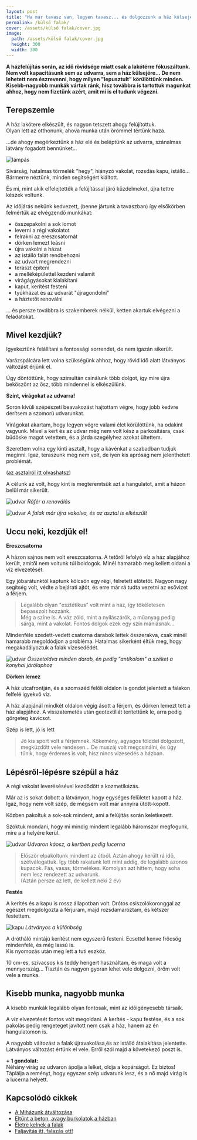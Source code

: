 ```yaml
---
layout: post
title: "Ha már tavasz van, legyen tavasz... és dolgozzunk a ház külsején!" 
permalink: /külső falak/
cover: /assets/külső falak/cover.jpg
image:
  path: /assets/külső falak/cover.jpg
  height: 300
  width: 300
---
```


**A házfelújítás során, az idő rövidsége miatt csak a lakótérre fókuszáltunk. Nem volt kapacitásunk sem az udvarra, sem a ház külsejére... De nem lehetett nem észrevenni, hogy milyen "lepusztult" körülöttünk minden. Kisebb-nagyobb munkák vártak ránk, hisz továbbra is tartottuk magunkat ahhoz, hogy nem fizetünk azért, amit mi is el tudunk végezni.** 



## Terepszemle

A ház lakótere elkészült, és nagyon tetszett ahogy felújítottuk.  
Olyan lett az otthonunk, ahova munka után örömmel tértünk haza.

...de ahogy megérkeztünk a ház elé és beléptünk az udvarra, szánalmas látvány fogadott bennünket...

![lámpás](/assets/külső-falak/IMG_20190325_174253.jpg)


Sivárság, hatalmas törmelék "hegy", hiányzó vakolat, rozsdás kapu, istálló... Bármerre néztünk, minden segítségért kiáltott. 

És mi, mint akik elfelejtették a felújítással járó küzdelmeket, újra tettre készek voltunk.

Az időjárás nekünk kedvezett, (benne jártunk a tavaszban) így elsőkörben felmértük az elvégzendő munkákat:



* összepakolni a sok lomot
* leverni a régi vakolatot
* felrakni az ereszcsatornát
* dörken lemezt leásni
* újra vakolni a házat
* az istálló falát rendbehozni
* az udvart megrendezni
* teraszt építeni
* a melléképülettel kezdeni valamit
* virágágyásokat kialakítani
* kaput, kerítést festeni
* tyúkházat és az udvarát "újragondolni"
* a háztetőt renoválni



... és persze továbbra is szakemberek nélkül, ketten akartuk elvégezni a feladatokat.





## Mivel kezdjük?

Igyekeztünk felállítani a fontossági sorrendet, de nem igazán sikerült. 

Varázspálcára lett volna szükségünk ahhoz, hogy rövid idő alatt látványos változást érjünk el.

Úgy döntöttünk, hogy szimultán csinálunk több dolgot, így mire újra beköszönt az ősz, több mindennel is elkészülünk.


**Színt, virágokat az udvarra!**

Soron kívüli szépészeti beavakozást hajtottam végre, hogy jobb kedvre derítsem a szomorú udvarunkat.

Virágokat akartam, hogy legyen végre valami élet körülöttünk, ha odakint vagyunk. Mivel a kert és az udvar még nem volt kész a parkosításra, csak büdöske magot vetettem, és a járda szegélyhez azokat ültettem.

Szerettem volna egy kinti asztalt, hogy a kávénkat a szabadban tudjuk meginni. Igaz, teraszunk még nem volt, de iyen kis apróság nem jelenthetett problémát.

([az asztalról itt olvashatsz](/2019-02-12/varrogepasztal)) 



A célunk az volt, hogy kint is megteremtsük azt a hangulatot, amit a házon belül már sikerült.

![udvar](/assets/külső-falak/DSCF0048.JPG)
_Ráfér a renoválás_

![udvar](/assets/külső-falak/DSCF0836.JPG)
_A falak már újra vakolva, és az asztal is  elkészült_



## Uccu neki, kezdjük el!


**Ereszcsatorna**


A házon sajnos nem volt ereszcsatorna. A tetőről lefolyó víz a ház alapjához került, amitől nem voltunk túl boldogok. Minél hamarabb meg kellett oldani a víz elvezetését. 

Egy jóbarátunktól kaptunk kölcsön egy régi, félretett előtetőt. Nagyon nagy segítség volt, védte a bejárati ajtót, és erre már rá tudta vezetni az esővizet a férjem.

> Legalább olyan "esztétikus" volt mint a ház, így tökéletesen bepasszolt hozzánk.   
Még a színe is. A váz zöld, mint a nyílászárók, a műanyag pedig sárga, mint a vakolat. Fontos dolgok ezek egy szín mániásnak...


Mindenféle szedett-vedett csatorna darabok lettek összerakva, csak minél hamarabb megoldódjon a probléma. Hatalmas sikerként éltük meg, hogy megakadályoztuk a falak vizesedédét. 


![udvar](/assets/külső-falak/DSCF0281.JPG)
_Összetoldva minden darab, én pedig "antikolom" a széket a konyhai járólaphoz_




**Dörken lemez**

A ház utcafrontján, és a szomszéd felőli oldalon is gondot jelentett a falakon felfelé igyekvő víz. 

A ház alapjánál mindkét oldalon végig ásott a férjem, és dörken lemezt tett a ház alapjához. A visszatemetés után geotextíliát terítettünk le, arra pedig görgeteg kavicsot. 

Szép is lett, jó is lett

> Jó kis sport volt a férjemnek. Kőkemény, agyagos földdel dolgozott, megküzdött vele rendesen... De muszáj volt megcsinálni, és úgy tűnik, hogy érdemes is volt, hisz nincs vizesedés a házban.


## Lépésről-lépésre szépül a ház

A régi vakolat leverésésével kezdődött a kozmetikázás.

Már az is sokat dobott a látványon, hogy egységes felületet kapott a ház. Igaz, hogy nem volt szép, de mégsem volt már annyira ütött-kopott. 

Közben pakoltuk a sok-sok mindent, ami a felújítás során keletkezett.

Szoktuk mondani, hogy mi mindig mindent legalább háromszor megfogunk, mire a a helyére kerül. 

![udvar](/assets/külső-falak/IMG_20190326_184017.jpg)
_Udvaron káosz, a kertben pedig lucerna_


> Először elpakoltunk mindent az útból. Aztán ahogy került rá idő, szétválogattuk. Így több rakatunk lett mint addig, de legalább azonos kupacok. Fás, vasas, törmelékes. Komolyan azt hittem, hogy soha nem lesz rendezett az udvarunk.  
(Aztán persze az lett, de kellett neki 2 év)


**Festés**

A kerítés és a kapu is rossz állapotban volt. Drótos csiszolókoronggal az egészet megdolgozta a férjuram, majd rozsdamaróztam, és kétszer festettem. 

![kapu](/assets/külső-falak/DSCF0572.JPG)
_Látványos a különbség_


A drótháló mintájú kerítést nem egyszerű festeni. Ecsettel kenve fröcsög mindenfelé, és még lassú is.  
Kis nyomozás után meg lett a tuti eszköz.  


10 cm-es, szivacsos kis teddy hengert használtam, és maga volt a mennyország... Tisztán és nagyon gyoran lehet vele dolgozni, öröm volt vele a munka. 


## Kisebb munka, nagyobb munka

A kisebb munkák legalább olyan fontosak, mint az időigényesebb társaik.

A víz elvezetését fontos volt megoldani. A kerítés - kapu festése, és a sok pakolás pedig rengeteget javított nem csak a ház, hanem az én hangulatomon is. 

A nagyobb változást a falak újravakolása,és az istálló átalakítása jelentette. Látványos változást értünk el vele. Erről szól majd a követekező poszt is.

 
 **+ 1 gondolat:**  
Néhány virág az udvaron ápolja a lelket, oldja a kopárságot. Ez biztos! Táplálja a reményt, hogy egyszer szép udvarunk lesz, és a nő majd virág is a lucerna helyett.

## Kapcsolódó cikkek



* [A Miházunk átváltozása](/2019-03-20/költözés)
* [Eltűnt a beton, avagy burkolatok a házban](/2019-03-13/burkolatok)
* [Életre kelnek a falak](/2019-03-01/színesfalak)
* [Faljavítás itt, falazás ott!](/2019-02-18/afalak)




 
